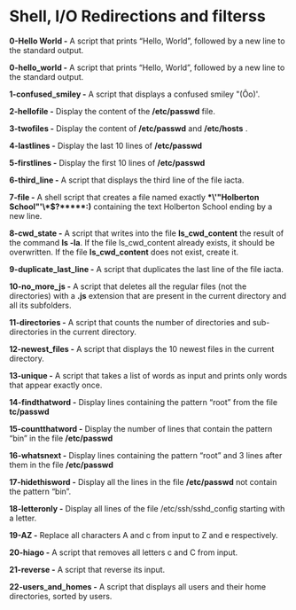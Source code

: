 # Shell, I/O Redirections and filterss

**0-Hello World -** A script that prints “Hello, World”, followed by a new line to the standard output.

**0-hello_world -** A script that prints “Hello, World”, followed by a new line to the standard output.

**1-confused_smiley -** A script that displays a confused smiley "(Ôo)'.

**2-hellofile -** Display the content of the **/etc/passwd** file.

**3-twofiles -** Display the content of **/etc/passwd** and **/etc/hosts** .

**4-lastlines -** Display the last 10 lines of **/etc/passwd**

**5-firstlines -** Display the first 10 lines of **/etc/passwd**

**6-third_line -** A script that displays the third line of the file iacta.

**7-file -** A shell script that creates a file named exactly **\*\\'"Holberton School"\'\\*$\?\*\*\*\*\*:)** containing the text Holberton School ending by a new line.

**8-cwd_state -**  A script that writes into the file **ls_cwd_content** the result of the command **ls -la**. If the file ls_cwd_content already exists, it should be overwritten. If the file **ls_cwd_content** does not exist, create it.

**9-duplicate_last_line -** A script that duplicates the last line of the file iacta.

**10-no_more_js -** A script that deletes all the regular files (not the directories) with a **.js** extension that are present in the current directory and all its subfolders.

**11-directories -** A  script that counts the number of directories and sub-directories in the current directory.

**12-newest_files -** A script that displays the 10 newest files in the current directory.

**13-unique -** A script that takes a list of words as input and prints only words that appear exactly once.

**14-findthatword -** Display lines containing the pattern “root” from the file **tc/passwd**

**15-countthatword -** Display the number of lines that contain the pattern “bin” in the file **/etc/passwd**

**16-whatsnext -** Display lines containing the pattern “root” and 3 lines after them in the file **/etc/passwd**

**17-hidethisword -** Display all the lines in the file **/etc/passwd** not contain the pattern “bin”.

**18-letteronly -** Display all lines of the file /etc/ssh/sshd_config starting with a letter.

**19-AZ -** Replace all characters A and c from input to Z and e respectively.

**20-hiago -** A  script that removes all letters c and C from input.

**21-reverse -** A  script that reverse its input.

**22-users_and_homes -** A script that displays all users and their home directories, sorted by users.
